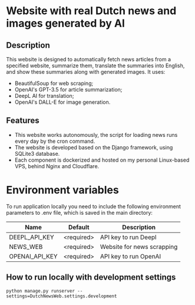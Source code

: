 # Website with real Dutch news and images generated by AI

## Description

This website is designed to automatically fetch news articles from a specified website, summarize them, translate the
summaries into English, and show these summaries along with generated images.
It uses:
- BeautifulSoup for web scraping;
- OpenAI's GPT-3.5 for article summarization;
- DeepL AI for translation;
- OpenAI's DALL-E for image generation.


## Features

- This website works autonomously, the script for loading news runs every day by the cron command.
- The website is developed based on the Django framework, using SQLite3 database.
- Each component is dockerized and hosted on my personal Linux-based VPS, behind Nginx and Cloudflare.

# Environment variables
To run application locally you need to include the following environment parameters to .env file, which is saved in the main directory:

| Name            | Default      | Description                                                                                              |
|-----------------|--------------|----------------------------------------------------------------------------------------------------------|
| DEEPL_API_KEY     | \<required\> | API key to run Deepl                                                                                     |
| NEWS_WEB      | \<required\> | Website for news scrapping                                                                               |
| OPENAI_API_KEY | \<required\> | API key to run OpenAI                                                                           


## How to run locally with development settings

`python manage.py runserver --settings=DutchNewsWeb.settings.development`

